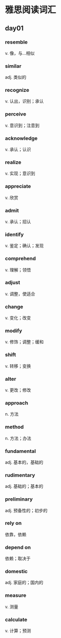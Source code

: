 # 雅思阅读词汇

## day01

### resemble

v. 像，与...相似

### similar

adj. 类似的

### recognize

v. 认出，识别；承认

### perceive

v. 意识到；注意到

### acknowledge

v. 承认；认识

### realize

v. 实现；意识到

### appreciate

v. 欣赏

### admit

v. 承认；招认

### identify

v. 鉴定；确认；发现

### comprehend

v. 理解；领悟

### adjust

v. 调整，使适合

### change

v. 变化；改变

### modify

v. 修饰；调整；缓和

### shift

v. 转移；变换

### alter

v. 更改；修改

### approach

n. 方法

### method

n. 方法；办法

### fundamental

adj. 基本的，基础的

### rudimentary

adj. 基础的；基本的

### preliminary

adj. 预备性的；初步的

### rely on

依靠，依赖

### depend on

依赖；取决于

### domestic

adj. 家庭的；国内的

### measure

v. 测量

### calculate

v. 计算；预测










































































